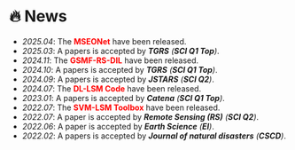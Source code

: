 # 🔥 News
- *2025.04*: The **<font color="red">MSEONet</font>** have been released.
- *2025.03*: A papers is accepted by ***TGRS** (**SCI Q1 Top**)*.
- *2024.11*: The **<font color="red">GSMF-RS-DIL</font>** have been released.
- *2024.10*: A papers is accepted by ***TGRS** (**SCI Q1 Top**)*.
- *2024.09*: A papers is accepted by ***JSTARS** (**SCI Q2**)*.
- *2024.07*: The **<font color="red">DL-LSM Code</font>** have been released.
- *2023.01*: A papers is accepted by ***Catena** (**SCI Q1 Top**)*.
- *2022.07*: The **<font color="red">SVM-LSM Toolbox</font>** have been released.
- *2022.07*: A paper is accepted by ***Remote Sensing (RS)** (**SCI Q2**)*.
- *2022.06*: A paper is accepted by ***Earth Science** (**EI**)*.
- *2022.02*: A papers is accepted by ***Journal of natural disasters** (**CSCD**)*.
